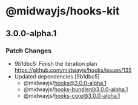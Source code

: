 # @midwayjs/hooks-kit

## 3.0.0-alpha.1
### Patch Changes

- 9b1dbc5: Finish the iteration plan https://github.com/midwayjs/hooks/issues/135
- Updated dependencies [9b1dbc5]
  - @midwayjs/hooks@3.0.0-alpha.1
  - @midwayjs/hooks-bundler@3.0.0-alpha.1
  - @midwayjs/hooks-core@3.0.0-alpha.1
